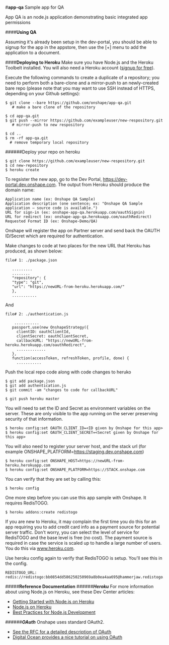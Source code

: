 #**app-qa**
Sample app for QA

App QA is an node.js application demonstrating basic integrated app permissions

####**Using QA**

Assuming it's already been setup in the dev-portal, you should be able to signup for the app in the appstore, then use
the [+] menu to add the application to a document.

####**Deploying to Heroku**
Make sure you have Node.js and the Heroku Toolbelt installed. You will also need a Heroku account
([signup for free](https://www.heroku.com/)).

Execute the following commands to create a duplicate of a repository; you need to perform both a bare-clone and a
mirror-push to an newly-created bare repo (please note that you may want to use SSH instead of HTTPS, depending on your
Github settings):

    $ git clone --bare https://github.com/onshape/app-qa.git
       # make a bare clone of the repository
    
    $ cd app-qa.git
    $ git push --mirror https://github.com/exampleuser/new-respository.git
       # mirror-push to new respository
       
    $ cd ..
    $ rm -rf app-qa.git
      # remove temporary local repository

######Deploy your repo on heroku

    $ git clone https://github.com/exampleuser/new-respository.git 
    $ cd new-repository
    $ heroku create

To regsister the new app, go to the Dev Portal, https://dev-portal.dev.onshape.com. The output from Heroku should
produce the domain name:

    Application name (ex: Onshape QA Sample)
    Application description (one sentence; ex: "Onshape QA Sample application — source code is available.")
    URL for sign-in (ex: onshape-app-qa.herokuapp.com/oauthSignin)
    URL for redirect (ex: onshape-app-qa.herokuapp.com/oauthRedirect)
    Requested Format ID (ex: Onshape-Demo/QA)

Onshape will register the app on Partner server and send back the OAUTH ID/Secret which are required for authentication.

Make changes to code at two places for the new URL that Heroku has produced, as shown below:

    file# 1: ./package.json
       
       ......... 
       ........
       "repository": {
       "type": "git",
       "url": "https://newURL-from-heroku.herokuapp.com/"
       },
       ...........
       
   And
   
    file# 2: ./authentication.js
          
        ........... 
       passport.use(new OnshapeStrategy({
         clientID: oauthClientId,
         clientSecret: oauthClientSecret,
         callbackURL: "https://newURL-from-heroku.herokuapp.com/oauthRedirect",
         .............
       },
       function(accessToken, refreshToken, profile, done) {
         ........... 

Push the local repo code along with code changes to heruko

    $ git add package.json
    $ git add authentication.js
    $ git commit -am "changes to code for callbackURL"
    
    $ git push heroku master

You will need to set the ID and Secret as environment variables on the server. These are only visible to the app running
on the server preserving security of that information.

    $ heroku config:set OAUTH_CLIENT_ID=<ID given by Onshape for this app>
    $ heroku config:set OAUTH_CLIENT_SECRET=<Secret given by Onshape for this app>

You will also need to register your server host, and the stack url
(for example ONSHAPE_PLATFORM=https://staging.dev.onshape.com)

    $ heroku config:set ONSHAPE_HOST=https://newURL-from-heroku.herokuapp.com
    $ heroku config:set ONSHAPE_PLATFORM=https://STACK.onshape.com

You can verify that they are set by calling this:

    $ heroku config

One more step before you can use this app sample with Onshape. It requires RedisTOGO. 

    $ heroku addons:create redistogo

If you are new to Heroku, it may complain the first time you do this for an app requiring you to add credit card info
as a payment source for potential server traffic. Don't worry, you can select the level of service for RedisTOGO and
the base level is free (no cost). The payment source is required in case the service is scaled up to handle a large
number of users. You do this via www.heroku.com.

Use heroku config again to verify that RedisTOGO is setup. You'll see this in the config.

    REDISTOGO_URL:        redis://redistogo:bb0854dd586250250969a8b0ea4aa695@hammerjaw.redistogo.com:11093/
    


#####**Reference Documentation**
######***Heroku***
For more information about using Node.js on Heroku, see these Dev Center articles:

 -  [Getting Started with Node.js on Heroku](https://devcenter.heroku.com/articles/getting-started-with-nodejs)
 -  [Node.js on Heroku](https://devcenter.heroku.com/categories/nodejs)
 -  [Best Practices for Node.js Development](https://devcenter.heroku.com/articles/node-best-practices)
 
######***OAuth***
Onshape uses standard OAuth2. 
 - [See the RFC for a detailed description of OAuth](https://tools.ietf.org/html/rfc6749)
 - [Digital Ocean provides a nice tutorial on using OAuth](https://www.digitalocean.com/community/tutorials/an-introduction-to-oauth-2)
